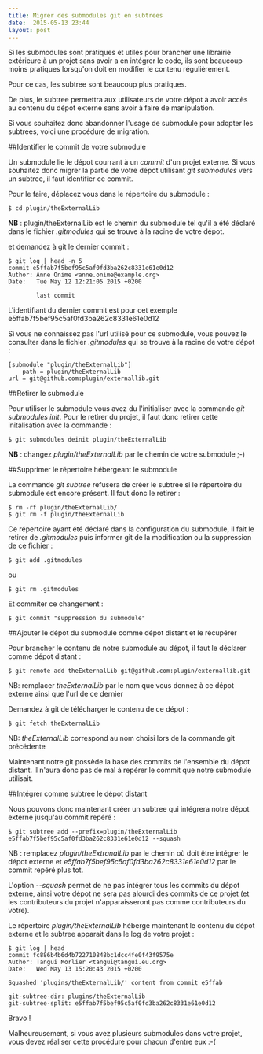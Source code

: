 ```yaml
---
title: Migrer des submodules git en subtrees
date:  2015-05-13 23:44
layout: post
---
```


Si les submodules sont pratiques et utiles pour brancher une librairie extérieure à un projet sans avoir a en intégrer le code, ils sont beaucoup moins pratiques lorsqu'on doit en modifier le contenu régulièrement.

Pour ce cas, les subtree sont beaucoup plus pratiques.

De plus, le subtree permettra aux utilisateurs de votre dépot à avoir accès au contenu du dépot externe sans avoir à faire de manipulation.

Si vous souhaitez donc abandonner l'usage de submodule pour adopter les subtrees, voici une procédure de migration.

##Identifier le commit de votre submodule

Un submodule lie le dépot courrant à un *commit* d'un projet externe. Si vous souhaitez donc migrer la partie de votre dépot utilisant *git submodules* vers un subtree, il faut identifier ce commit.

Pour le faire, déplacez vous dans le répertoire du submodule :

    $ cd plugin/theExternalLib

**NB** : plugin/theExternalLib est le chemin du submodule tel qu'il a été déclaré dans le fichier *.gitmodules* qui se trouve à la racine de votre dépot.

et demandez à git le dernier commit :

    $ git log | head -n 5
    commit e5ffab7f5bef95c5af0fd3ba262c8331e61e0d12
    Author: Anne Onime <anne.onime@example.org>
    Date:   Tue May 12 12:21:05 2015 +0200

    	    last commit

L'identifiant du dernier commit est pour cet exemple e5ffab7f5bef95c5af0fd3ba262c8331e61e0d12

Si vous ne connaissez pas l'url utilisé pour ce submodule, vous pouvez le consulter dans le fichier *.gitmodules* qui se trouve à la racine de votre dépot :

    [submodule "plugin/theExternalLib"]
        path = plugin/theExternalLib
	url = git@github.com:plugin/externallib.git

##Retirer le submodule

Pour utiliser le submodule vous avez du l'initialiser avec la commande *git submodules init*. Pour le retirer du projet, il faut donc retirer cette initalisation avec la commande :

    $ git submodules deinit plugin/theExternalLib

**NB** : changez *plugin/theExternalLib* par le chemin de votre submodule ;-)

##Supprimer le répertoire hébergeant le submodule

La commande *git subtree* refusera de créer le subtree si le répertoire du submodule est encore présent. Il faut donc le retirer :

    $ rm -rf plugin/theExternalLib/
    $ git rm -f plugin/theExternalLib

Ce répertoire ayant été déclaré dans la configuration du submodule, il fait le retirer de *.gitmodules* puis informer git de la modification ou la suppression de ce fichier :

    $ git add .gitmodules

ou

    $ git rm .gitmodules

Et commiter ce changement :

    $ git commit "suppression du submodule" 

##Ajouter le dépot du submodule comme dépot distant et le récupérer

Pour brancher le contenu de notre submodule au dépot, il faut le déclarer comme dépot distant :

    $ git remote add theExternalLib git@github.com:plugin/externallib.git

NB: remplacer *theExternalLib* par le nom que vous donnez à ce dépot externe ainsi que l'url de ce dernier

Demandez à git de télécharger le contenu de ce dépot :

    $ git fetch theExternalLib

NB: *theExternalLib* correspond au nom choisi lors de la commande git précédente

Maintenant notre git possède la base des commits de l'ensemble du dépot distant. Il n'aura donc pas de mal à repérer le commit que notre submodule utilisait.

##Intégrer comme subtree le dépot distant

Nous pouvons donc maintenant créer un subtree qui intégrera notre dépot externe jusqu'au commit repéré :

    $ git subtree add --prefix=plugin/theExternalLib  e5ffab7f5bef95c5af0fd3ba262c8331e61e0d12 --squash

NB : remplacez *plugin/theExtranalLib* par le chemin où doit être intégrer le dépot externe et *e5ffab7f5bef95c5af0fd3ba262c8331e61e0d12* par le commit repéré plus tot.

L'option *--squash* permet de ne pas intégrer tous les commits du dépot externe, ainsi votre dépot ne sera pas alourdi des commits de ce projet (et les contributeurs du projet n'apparaisseront pas comme contributeurs du votre).

Le répertoire *plugin/theExternalLib* héberge maintenant le contenu du dépot externe et le subtree apparait dans le log de votre projet :

    $ git log | head
    commit fc886b4b6d4b722710848bc1dcc4fe0f43f9575e
    Author: Tangui Morlier <tangui@tangui.eu.org>
    Date:   Wed May 13 15:20:43 2015 +0200

    Squashed 'plugins/theExternalLib/' content from commit e5ffab
    
    git-subtree-dir: plugins/theExternalLib
    git-subtree-split: e5ffab7f5bef95c5af0fd3ba262c8331e61e0d12

Bravo !

Malheureusement, si vous avez plusieurs submodules dans votre projet, vous devez réaliser cette procédure pour chacun d'entre eux :-(
